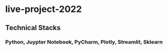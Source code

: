 # live-project-2022
## Technical Stacks
### Python, Juypter Notebook, PyCharm, Plotly, Streamlit, Sklearn
